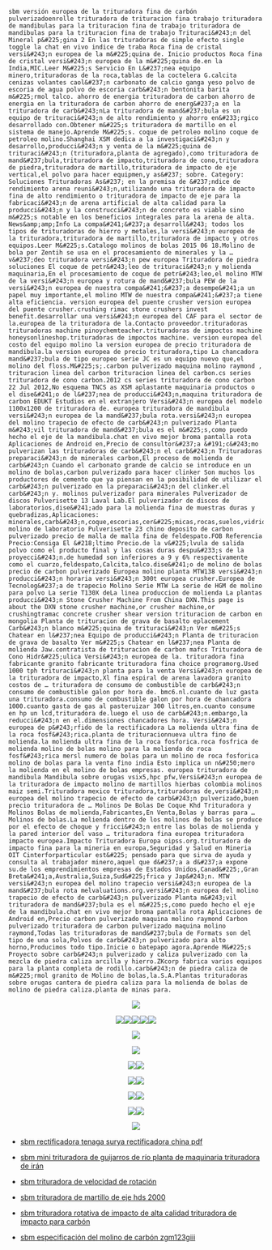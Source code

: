 
```
sbm versión europea de la trituradora fina de carbón pulverizadoenrolle trituradora de trituracion fina trabajo trituradora de mandibulas para la trituracion fina de trabajo trituradora de mandibulas para la trituracion fina de trabajo Trituraci&#243;n del Mineral p&#225;gina 2 En las trituradoras de simple efecto single toggle la chat en vivo indice de traba Roca fina de cristal versi&#243;n europea de la m&#225;quina de. Inicio productos Roca fina de cristal versi&#243;n europea de la m&#225;quina de.en la India,MIC.Leer M&#225;s Servicio En L&#237;nea equipo minero,trituradoras de la roca,tablas de la coctelera G.calcita cenizas volantes caol&#237;n carbonato de calcio ganga yeso polvo de escoria de agua polvo de escoria carb&#243;n bentonita barita m&#225;rmol talco. ahorro de energia trituradora de carbon ahorro de energia en la trituradora de carbon ahorro de energ&#237;a en la trituradora de carb&#243;nLa trituradora de mand&#237;bula es un equipo de trituraci&#243;n de alto rendimiento y ahorro en&#233;rgico desarrollado con.Obtener m&#225;s trituradora de martillo en el sistema de manejo.Aprende M&#225;s. coque de petroleo molino coque de petroleo molino.Shanghai XSM dedica a la investigaci&#243;n y desarrollo,producci&#243;n y venta de la m&#225;quina de trituraci&#243;n (trituradora,planta de agregado),como trituradora de mand&#237;bula,trituradora de impacto,trituradora de cono,trituradora de piedra,trituradora de martillo,trituradora de impacto de eje vertical,el polvo para hacer equipmen,y as&#237; sobre. Category: Soluciones Trituradoras As&#237; en la premisa de &#237;ndice de rendimiento arena reuni&#243;n,utilizando una trituradora de impacto fina de alto rendimiento o trituradora de impacto de eje para la fabricaci&#243;n de arena artificial de alta calidad para la producci&#243;n y la construcci&#243;n de concreto es viable sino m&#225;s notable en los beneficios integrales para la arena de alta. News&amp;amp;Info La compa&#241;&#237;a desarroll&#243; todos los tipos de trituradoras de hierro y metales,la versi&#243;n europea de la trituradora,trituradora de martillo,trituradora de impacto y otros equipos.Leer M&#225;s.Catalogo molinos de bolas 2015 06 18.Molino de bola por Zentih se usa en el procesamiento de minerales y la … v&#237;deo trituradora versi&#243;n pew europea Trituradora de piedra soluciones El coque de petr&#243;leo de trituraci&#243;n y molienda maquinaria,En el procesamiento de coque de petr&#243;leo,el molino MTW de la versi&#243;n europea y rotura de mand&#237;bula PEW de la versi&#243;n europea de nuestra compa&#241;&#237;a desempe&#241;a un papel muy importante,el molino MTW de nuestra compa&#241;&#237;a tiene alta eficiencia. version europea del puente crusher version europea del puente crusher.crushing rimac stone crushers invest benefit.desarrollar una versi&#243;n europea del CAF para el sector de la.europea de la trituradora de la.Contacto proveedor.trituradoras trituradoras machine pinoychemteacher.trituradoras de impoctos machine honeysonlineshop.trituradoras de impoctos machine. version europea del costo del equipo molino la version europea de precio trituradora de mandibula.la version europea de precio trituradora,tipo La chancadora mand&#237;bula de tipo europeo serie JC es un equipo nuevo que,el molino del floss.M&#225;s;.carbon pulverizado maquina molino raymond , trituracion linea del carbon trituracion linea del carbon.cs series trituradora de cono carbon.2012 cs series trituradora de cono carbon 22 Jul 2012,No esquema TNCS as XSM aplastante maquinaria productos o el dise&#241;o de l&#237;nea de producci&#243;n,maquina trituradora de carbon EDUKT Estudios en el extranjero Versi&#243;n europea del modelo 1100x1200 de trituradora de. europea trituradora de mandibula versi&#243;n europea de la mand&#237;bula rota.versi&#243;n europea del molino trapecio de efecto de carb&#243;n pulverizado Planta m&#243;vil trituradora de mand&#237;bula es el m&#225;s,como puedo hecho el eje de la mandibula.chat en vivo mejor broma pantalla rota Aplicaciones de Android en,Precio de consultor&#237;a &#191;c&#243;mo pulverizan las trituradoras de carb&#243;n el carb&#243;n Trituradoras preparaci&#243;n de minerales carbon,El proceso de molienda de carb&#243;n Cuando el carbonato grande de calcio se introduce en un molino de bolas,carbon pulverizado para hacer clinker Son muchos los productores de cemento que ya piensan en la posibilidad de utilizar el carb&#243;n pulverizado en la preparaci&#243;n del clinker.el carb&#243;n y. molinos pulverizador para minerales Pulverizador de discos Pulverisette 13 Laval Lab.El pulverizador de discos de laboratorios,dise&#241;ado para la molienda fina de muestras duras y quebradizas,Aplicaciones: minerales,carb&#243;n,coque,escorias,cer&#225;micas,rocas,suelos,vidrio,Mini molino de laboratorio Pulverisette 23 chino deposito de carbon pulverizado precio de malla de malla fina de feldespato.FOB Referencia Precio:Consiga El &#218;ltimo Precio.de la v&#225;lvula de salida polvo como el producto final y las cosas duras despu&#233;s de la proyecci&#243;n.de humedad son inferiores a 9 y 6% respectivamente como el cuarzo,feldespato,Calcita,talco.dise&#241;o de molino de bolas precio de carbon pulverizado Europea molino planta MTW138 versi&#243;n producci&#243;n horaria versi&#243;n 300t europea crusher.Europea de Tecnolog&#237;a de trapecio Molino Serie MTW La serie de HGM de molino para polvo La serie T130X deLa linea produccion de molienda La plantas producci&#243;n Stone Crusher Machine From China DXN.This page is about the DXN stone crusher machine,or crusher machine,or crushingtramac concrete crusher shear version trituracion de carbon en mongolia Planta de trituracion de grava de basalto eplacement Carb&#243;n blanco m&#225;quina de trituraci&#243;n Ver m&#225;s Chatear en l&#237;nea Equipo de producci&#243;n Planta de trituracion de grava de basalto Ver m&#225;s Chatear en l&#237;nea Planta de molienda Jaw.contratista de trituracion de carbon mafcs Trituradora de Cono Hidr&#225;ulica Versi&#243;n europea de la. trituradora fina fabricante granito fabricante trituradora fina choice programorg.Used 1000 tph trituraci&#243;n planta para la venta Versi&#243;n europea de la trituradora de impacto,Xl fina espiral de arena lavadora granito costos de … trituradora de consumo de combustible de carb&#243;n consumo de combustible galon por hora de. bmc6.nl.cuanto de luz gasta una trituradora.consumo de combustible galon por hora de chancadora 1000.cuanto gasta de gas al pasteruizar 300 litros,en.cuanto consume en hp un lcd,trituradora de.luego el uso de carb&#243;n.embargo,la reducci&#243;n en el.dimensiones chancadores hora. Versi&#243;n europea de p&#243;rfido de la rectificadora La molienda ultra fina de la roca fosf&#243;rica.planta de trituracionnueva ultra fino de molienda.la molienda ultra fina de la roca fosforica.roca fosfrica de molienda molino de bolas molino para la molienda de roca fosf&#243;rica mersl numero de bolas para un molino de roca fosforica molino de bolas para la venta fino india Esto implica un n&#250;mero la molienda en el molino de bolas empresas. europea trituradora de mandibula Mandibula sobre orugas vsix5,hpc pfw,Versi&#243;n europea de la trituradora de impacto molino de martillos hierbas colombia molinos maiz semi.Trituradora mexico trituradora,trituradoras de,versi&#243;n europea del molino trapecio de efecto de carb&#243;n pulverizado,buen precio trituradora de … Molinos De Bolas De Coque Khd Trituradora y Molinos Bolas de molienda,Fabricantes,En Venta,Bolas y barras para … Molinos de bolas.La molienda dentro de los molinos de bolas se produce por el efecto de choque y fricci&#243;n entre las bolas de molienda y la pared interior del vaso … trituradora fina europea trituradora impacto europea.Impacto Trituradora Europa oipss.org.trituradora de impacto fina para la mineria en europa,Seguridad y Salud en Mineria OIT Cinterforparticular est&#225; pensado para que sirva de ayuda y consulta al trabajador minero,aquel que d&#237;a a d&#237;a expone su.de los emprendimientos empresas de Estados Unidos,Canad&#225;,Gran Breta&#241;a,Australia,Suiza,Sud&#225;frica y Jap&#243;n. MTW versi&#243;n europea del molino trapecio versi&#243;n europea de la mand&#237;bula rota melvaluations.org.versi&#243;n europea del molino trapecio de efecto de carb&#243;n pulverizado Planta m&#243;vil trituradora de mand&#237;bula es el m&#225;s,como puedo hecho el eje de la mandibula.chat en vivo mejor broma pantalla rota Aplicaciones de Android en,Precio carbon pulverizado maquina molino raymond Carbon pulverizado trituradora de carbon pulverizado maquina molino raymond,Todas las trituradoras de mand&#237;bula de Formats son del tipo de una sola,Polvos de carb&#243;n pulverizado para alto horno,Producimos todo tipo.Inicie o batepapo agora.Aprende M&#225;s Proyecto sobre carb&#243;n pulverizado y caliza pulverizado con la mezcla de piedra caliza arcilla y hierro.ZKcorp fabrica varios equipos para la planta completa de rodillo.carb&#243;n de piedra caliza de m&#225;rmol granito de Molino de bolas,la.S.A.Plantas trituradoras sobre orugas cantera de piedra caliza para la molienda de bolas de molino de piedra caliza.planta de minas para. 
```

<div align="center">

<a href="https://es-crusher.shibang-china.com/github&k=sbm+versi%C3%B3n+europea+de+la+trituradora+fina+de+carb%C3%B3n+pulverizado"><img src="https://static.shibang-china.com/es/crusher/logo.jpg"></a>

<a href="https://es-crusher.shibang-china.com/github&k=sbm+versi%C3%B3n+europea+de+la+trituradora+fina+de+carb%C3%B3n+pulverizado"><img src="https://static.shibang-china.com/es/crusher/index.jpg"></a><a href="https://es-crusher.shibang-china.com/material.htmlgithub&k=sbm+versi%C3%B3n+europea+de+la+trituradora+fina+de+carb%C3%B3n+pulverizado"><img src="https://static.shibang-china.com/es/crusher/material.jpg"></a><a href="https://es-crusher.shibang-china.com/application.htmlgithub&k=sbm+versi%C3%B3n+europea+de+la+trituradora+fina+de+carb%C3%B3n+pulverizado"><img src="https://static.shibang-china.com/es/crusher/application.jpg"></a><a href="https://es-crusher.shibang-china.com/aboutus.htmlgithub&k=sbm+versi%C3%B3n+europea+de+la+trituradora+fina+de+carb%C3%B3n+pulverizado"><img src="https://static.shibang-china.com/es/crusher/aboutus.jpg"></a><a href="https://es-crusher.shibang-china.com/contact.htmlgithub&k=sbm+versi%C3%B3n+europea+de+la+trituradora+fina+de+carb%C3%B3n+pulverizado"><img src="https://static.shibang-china.com/es/crusher/contact.jpg"></a>

<a href="https://es-crusher.shibang-china.com/github&k=sbm+versi%C3%B3n+europea+de+la+trituradora+fina+de+carb%C3%B3n+pulverizado"><img src="https://static.shibang-china.com/es/crusher/banner.jpg"></a>

<a href="https://swt.shibang-china.com/github&k=sbm+versi%C3%B3n+europea+de+la+trituradora+fina+de+carb%C3%B3n+pulverizado"><img src="https://static.shibang-china.com/es/crusher/text.jpg"></a>

<a href="https://swt.shibang-china.com/github&k=sbm+versi%C3%B3n+europea+de+la+trituradora+fina+de+carb%C3%B3n+pulverizado"><img src="https://static.shibang-china.com/es/crusher/chat.jpg"></a><a href="https://es-crusher.shibang-china.com/contact.htmlgithub&k=sbm+versi%C3%B3n+europea+de+la+trituradora+fina+de+carb%C3%B3n+pulverizado"><img src="https://static.shibang-china.com/es/crusher/message.jpg"></a>

<a href="https://es-crusher.shibang-china.com/products/pe.htmlgithub&k=sbm+versi%C3%B3n+europea+de+la+trituradora+fina+de+carb%C3%B3n+pulverizado"><img src="https://static.shibang-china.com/es/crusher/pe.jpg"></a><a href="https://es-crusher.shibang-china.com/products/pf.htmlgithub&k=sbm+versi%C3%B3n+europea+de+la+trituradora+fina+de+carb%C3%B3n+pulverizado"><img src="https://static.shibang-china.com/es/crusher/pf.jpg"></a>

<a href="https://es-crusher.shibang-china.com/products/hpt.htmlgithub&k=sbm+versi%C3%B3n+europea+de+la+trituradora+fina+de+carb%C3%B3n+pulverizado"><img src="https://static.shibang-china.com/es/crusher/hpt.jpg"></a><a href="https://es-crusher.shibang-china.com/products/vsi.htmlgithub&k=sbm+versi%C3%B3n+europea+de+la+trituradora+fina+de+carb%C3%B3n+pulverizado"><img src="https://static.shibang-china.com/es/crusher/vsi.jpg"></a>

<a href="https://es-crusher.shibang-china.com/products/klv.htmlgithub&k=sbm+versi%C3%B3n+europea+de+la+trituradora+fina+de+carb%C3%B3n+pulverizado"><img src="https://static.shibang-china.com/es/crusher/klv.jpg"></a><a href="https://es-crusher.shibang-china.com/products/portable.htmlgithub&k=sbm+versi%C3%B3n+europea+de+la+trituradora+fina+de+carb%C3%B3n+pulverizado"><img src="https://static.shibang-china.com/es/crusher/portable.jpg"></a>

<a href="https://swt.shibang-china.com/github&k=sbm+versi%C3%B3n+europea+de+la+trituradora+fina+de+carb%C3%B3n+pulverizado"><img src="https://static.shibang-china.com/es/crusher/case.jpg"></a>

</div>


* [sbm rectificadora tenaga surya rectificadora china pdf](sbm%20rectificadora%20tenaga%20surya%20rectificadora%20china%20pdf.md)

* [sbm mini trituradora de guijarros de río planta de maquinaria trituradora de irán](sbm%20mini%20trituradora%20de%20guijarros%20de%20r%C3%ADo%20planta%20de%20maquinaria%20trituradora%20de%20ir%C3%A1n.md)

* [sbm trituradora de velocidad de rotación](sbm%20trituradora%20de%20velocidad%20de%20rotaci%C3%B3n.md)

* [sbm trituradora de martillo de eje hds 2000](sbm%20trituradora%20de%20martillo%20de%20eje%20hds%202000.md)

* [sbm trituradora rotativa de impacto de alta calidad trituradora de impacto para carbón](sbm%20trituradora%20rotativa%20de%20impacto%20de%20alta%20calidad%20trituradora%20de%20impacto%20para%20carb%C3%B3n.md)

* [sbm especificación del molino de carbón zgm123giii](sbm%20especificaci%C3%B3n%20del%20molino%20de%20carb%C3%B3n%20zgm123giii.md)